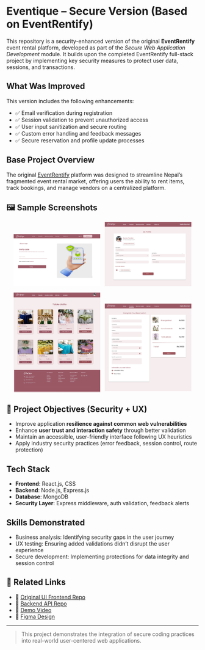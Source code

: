 # Eventique – Secure Version (Based on EventRentify)

This repository is a security-enhanced version of the original **EventRentify** event rental platform, developed as part of the *Secure Web Application Development* module. It builds upon the completed EventRentify full-stack project by implementing key security measures to protect user data, sessions, and transactions.

## What Was Improved

This version includes the following enhancements:
- ✅ Email verification during registration  
- ✅ Session validation to prevent unauthorized access  
- ✅ User input sanitization and secure routing  
- ✅ Custom error handling and feedback messages  
- ✅ Secure reservation and profile update processes

## Base Project Overview

The original [EventRentify](https://github.com/purnimabohara/EventRentify-Frontend) platform was designed to streamline Nepal’s fragmented event rental market, offering users the ability to rent items, track bookings, and manage vendors on a centralized platform.

## 🖼 **Sample Screenshots**

<p align="center">
  <img src="frontend/src/assets/Images/Email Verification.png" width="45%" alt="OCR Screenshot">
  &nbsp;
  <img src="frontend/src/assets/Images/Edit Profile.png" width="45%" alt="OCR Screenshot">

  

</p>
<p align="center">
    <img src="frontend/src/assets/Images/product_page.png" width="45%" alt="Generated PDF Screenshot">
  &nbsp;
  <img src="frontend/src/assets/Images/Booking form.png" width="45%" alt="Generated PDF Screenshot">
   
</p>

## 🎯 Project Objectives (Security + UX)

- Improve application **resilience against common web vulnerabilities**  
- Enhance **user trust and interaction safety** through better validation  
- Maintain an accessible, user-friendly interface following UX heuristics  
- Apply industry security practices (error feedback, session control, route protection)

## Tech Stack

- **Frontend**: React.js, CSS  
- **Backend**: Node.js, Express.js  
- **Database**: MongoDB  
- **Security Layer**: Express middleware, auth validation, feedback alerts

## Skills Demonstrated

- Business analysis: Identifying security gaps in the user journey  
- UX testing: Ensuring added validations didn’t disrupt the user experience  
- Secure development: Implementing protections for data integrity and session control

## 🔗 Related Links

- 🔗 [Original UI Frontend Repo](https://github.com/purnimabohara/EventRentify-Frontend)  
- 🔗 [Backend API Repo](https://github.com/purnimabohara/EventRentify_Backend)  
- 🎥 [Demo Video](https://youtu.be/BSmKs01Nfjw)  
- 🧪 [Figma Design](https://www.figma.com/design/KjCDnKzXKd1XKKaiKJR6pI/)

---

> This project demonstrates the integration of secure coding practices into real-world user-centered web applications.
